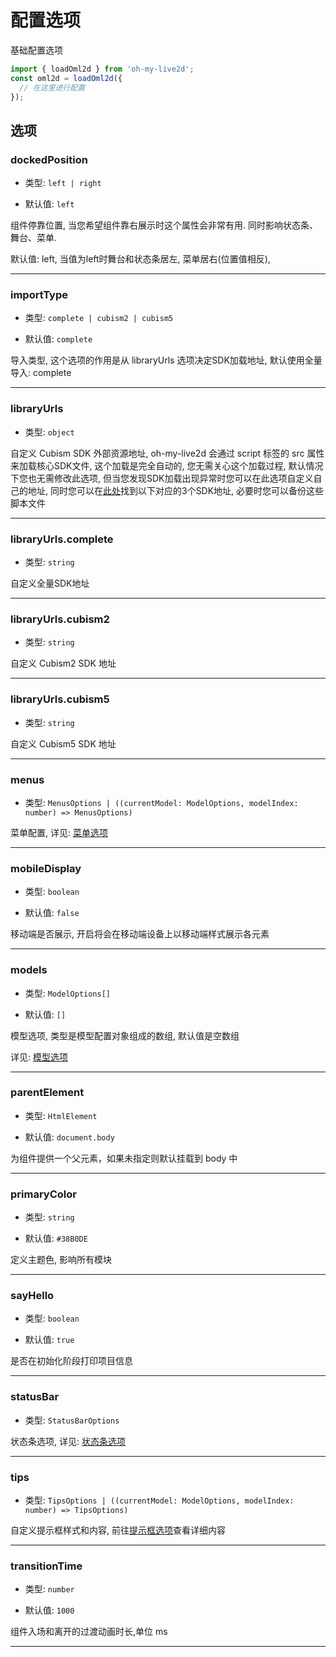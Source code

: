 # 配置选项

基础配置选项

```ts
import { loadOml2d } from 'oh-my-live2d';
const oml2d = loadOml2d({
  // 在这里进行配置
});
```

## 选项

<!-- --- -->

### dockedPosition

- 类型: `left | right`

- 默认值: `left`

组件停靠位置, 当您希望组件靠右展示时这个属性会非常有用. 同时影响状态条、舞台、菜单.

默认值: left, 当值为left时舞台和状态条居左, 菜单居右(位置值相反),

---

### importType

- 类型: `complete | cubism2 | cubism5`

- 默认值: `complete`

导入类型, 这个选项的作用是从 libraryUrls 选项决定SDK加载地址, 默认使用全量导入: complete

---

### libraryUrls

- 类型: `object`

自定义 Cubism SDK 外部资源地址, oh-my-live2d 会通过 script 标签的 src 属性来加载核心SDK文件, 这个加载是完全自动的, 您无需关心这个加载过程, 默认情况下您也无需修改此选项, 但当您发现SDK加载出现异常时您可以在此选项自定义自己的地址, 同时您可以在[此处](https://github.com/oh-my-live2d/oh-my-live2d/tree/main/packages/oh-my-live2d/lib)找到以下对应的3个SDK地址, 必要时您可以备份这些脚本文件

---

### libraryUrls.complete

- 类型: `string`

自定义全量SDK地址

---

### libraryUrls.cubism2

- 类型: `string`

自定义 Cubism2 SDK 地址

---

### libraryUrls.cubism5

- 类型: `string`

自定义 Cubism5 SDK 地址

---

### menus

- 类型: `MenusOptions | ((currentModel: ModelOptions, modelIndex: number) => MenusOptions)`

菜单配置, 详见: [菜单选项](/options/MenusOptions)

---

### mobileDisplay

- 类型: `boolean`

- 默认值: `false`

移动端是否展示, 开启将会在移动端设备上以移动端样式展示各元素

---

### models

- 类型: `ModelOptions[]`

- 默认值: `[]`

模型选项, 类型是模型配置对象组成的数组, 默认值是空数组

详见: [模型选项](/options/ModelOptions)

---

### parentElement

- 类型: `HtmlElement`

- 默认值: `document.body`

为组件提供一个父元素，如果未指定则默认挂载到 body 中

---

### primaryColor

- 类型: `string`

- 默认值: `#38B0DE`

定义主题色, 影响所有模块

---

### sayHello

- 类型: `boolean`

- 默认值: `true`

是否在初始化阶段打印项目信息

---

### statusBar

- 类型: `StatusBarOptions`

状态条选项, 详见: [状态条选项](/options/StatusBarOptions)

---

### tips

- 类型: `TipsOptions | ((currentModel: ModelOptions, modelIndex: number) => TipsOptions)`

自定义提示框样式和内容, 前往[提示框选项](/options/TipsOptions)查看详细内容

---

### transitionTime

- 类型: `number`

- 默认值: `1000`

组件入场和离开的过渡动画时长,单位 ms

---
